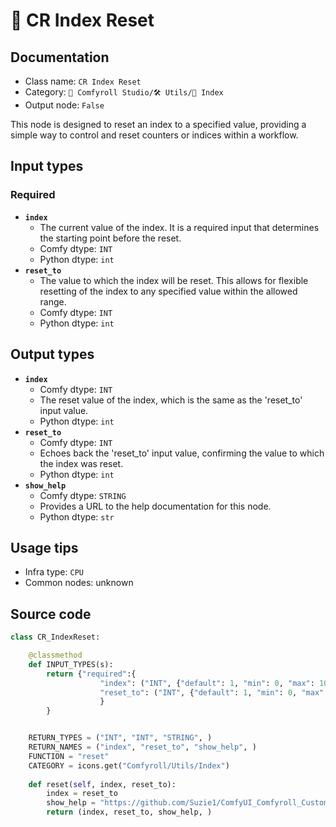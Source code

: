 # 🔢 CR Index Reset
## Documentation
- Class name: `CR Index Reset`
- Category: `🧩 Comfyroll Studio/🛠️ Utils/🔢 Index`
- Output node: `False`

This node is designed to reset an index to a specified value, providing a simple way to control and reset counters or indices within a workflow.
## Input types
### Required
- **`index`**
    - The current value of the index. It is a required input that determines the starting point before the reset.
    - Comfy dtype: `INT`
    - Python dtype: `int`
- **`reset_to`**
    - The value to which the index will be reset. This allows for flexible resetting of the index to any specified value within the allowed range.
    - Comfy dtype: `INT`
    - Python dtype: `int`
## Output types
- **`index`**
    - Comfy dtype: `INT`
    - The reset value of the index, which is the same as the 'reset_to' input value.
    - Python dtype: `int`
- **`reset_to`**
    - Comfy dtype: `INT`
    - Echoes back the 'reset_to' input value, confirming the value to which the index was reset.
    - Python dtype: `int`
- **`show_help`**
    - Comfy dtype: `STRING`
    - Provides a URL to the help documentation for this node.
    - Python dtype: `str`
## Usage tips
- Infra type: `CPU`
- Common nodes: unknown


## Source code
```python
class CR_IndexReset:

    @classmethod
    def INPUT_TYPES(s):
        return {"required":{
                    "index": ("INT", {"default": 1, "min": 0, "max": 10000, "forceInput": True}),
                    "reset_to": ("INT", {"default": 1, "min": 0, "max": 10000}),
                    }
        }


    RETURN_TYPES = ("INT", "INT", "STRING", )
    RETURN_NAMES = ("index", "reset_to", "show_help", )
    FUNCTION = "reset"
    CATEGORY = icons.get("Comfyroll/Utils/Index")
    
    def reset(self, index, reset_to):
        index = reset_to
        show_help = "https://github.com/Suzie1/ComfyUI_Comfyroll_CustomNodes/wiki/Index-Nodes#cr-index-reset"
        return (index, reset_to, show_help, )   

```
